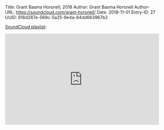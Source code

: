 Title: Grant Basma Horsnell, 2018
Author: Grant Basma Horsnell
Author-URL: https://soundcloud.com/grant-horsnell/
Date: 2018-11-01
Entry-ID: 27
UUID: 816d287e-569c-5a25-9e4a-84dd663967b2

[SoundCloud playlist](https://soundcloud.com/grant-horsnell/sets/novembeat-2018):

<iframe width="100%" height="300" scrolling="no" frameborder="no" allow="autoplay" src="https://w.soundcloud.com/player/?url=https%3A//api.soundcloud.com/playlists/638283285&color=%23ff5500&auto_play=false&hide_related=false&show_comments=true&show_user=true&show_reposts=false&show_teaser=true&visual=true"></iframe>
